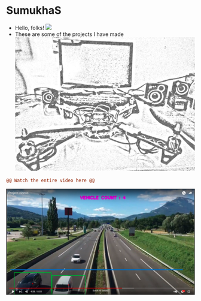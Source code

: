 # SumukhaS
* Hello, folks! <img src="https://raw.githubusercontent.com/MartinHeinz/MartinHeinz/master/wave.gif" width="30px">
* These are some of the projects I have made
![alt text](https://github.com/SumukhaS291299/SumukhaS/blob/362a2f7c87c1c063f16be0248a1205c80f22d92f/Drone.jpg)
```diff
@@ Watch the entire video here @@
```
[![IMAGE ALT TEXT HERE](https://github.com/SumukhaS291299/SumukhaS/blob/09a6f7ab44c5d2d4866a20fe08599441b7feb49d/Screenshot%20(194).png)](https://www.youtube.com/watch?v=fPPNzH8KraY)
